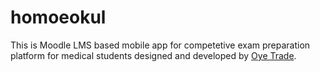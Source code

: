 # homoeokul
This is Moodle LMS based mobile app for competetive exam preparation platform for medical students designed and developed by <a href="https://www.oyetrade.com" title="Oye Trade LMS">Oye Trade</a>.
